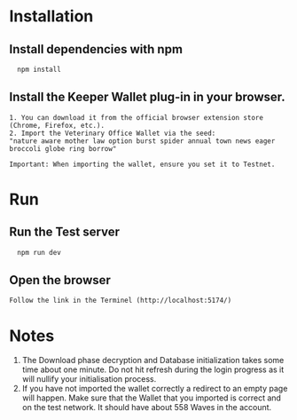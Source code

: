 
# Installation

## Install dependencies with npm

```bash
  npm install 
```

## Install the Keeper Wallet plug-in in your browser.
    1. You can download it from the official browser extension store (Chrome, Firefox, etc.).
    2. Import the Veterinary Office Wallet via the seed:
    "nature aware mother law option burst spider annual town news eager broccoli globe ring borrow" 

    Important: When importing the wallet, ensure you set it to Testnet.

# Run
## Run the Test server
```bash
  npm run dev
```
## Open the browser
    Follow the link in the Terminel (http://localhost:5174/)

# Notes
1. The Download phase decryption and Database initialization takes some time about one minute. Do not hit refresh during the login progress as it will nullify your initialisation process.
2. If you have not imported the wallet correctly a redirect to an empty page will happen. Make sure that the Wallet that you imported is correct and on the test network. It should have about 558 Waves in the account. 
